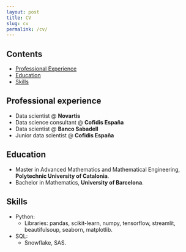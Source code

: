 ```yaml
---
layout: post
title: CV
slug: cv
permalink: /cv/
---
```


## Contents
 - [Professional Experience](#professional-experience)
 - [Education](#education)
 - [Skills](#skills)


## Professional experience

- Data scientist @ **Novartis**
- Data science consultant @ **Cofidis España**
- Data scientist @ **Banco Sabadell**
- Junior data scientist @ **Cofidis España**

## Education

- Master in Advanced Mathematics and Mathematical Engineering, **Polytechnic University of Catalonia**.
- Bachelor in Mathematics, **University of Barcelona**.

## Skills

- Python:
    - Libraries: pandas, scikit-learn, numpy, tensorflow, streamlit, beautifulsoup, seaborn, matplotlib.
- SQL:
    - Snowflake, SAS.

